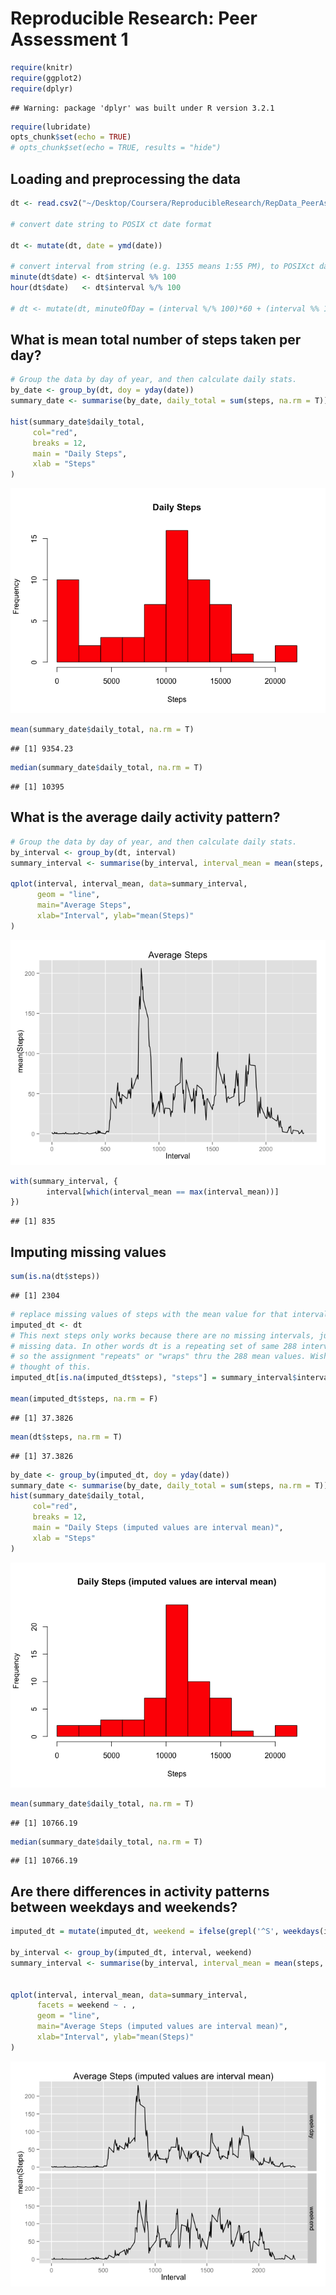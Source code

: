 # Reproducible Research: Peer Assessment 1


```r
require(knitr)
require(ggplot2)
require(dplyr)
```

```
## Warning: package 'dplyr' was built under R version 3.2.1
```

```r
require(lubridate)
opts_chunk$set(echo = TRUE)
# opts_chunk$set(echo = TRUE, results = "hide")
```

## Loading and preprocessing the data


```r
dt <- read.csv2("~/Desktop/Coursera/ReproducibleResearch/RepData_PeerAssessment1/activity.csv", sep = ",", stringsAsFactors = FALSE, header = TRUE)  

# convert date string to POSIX ct date format

dt <- mutate(dt, date = ymd(date))

# convert interval from string (e.g. 1355 means 1:55 PM), to POSIXct date-time
minute(dt$date) <- dt$interval %% 100
hour(dt$date)   <- dt$interval %/% 100

# dt <- mutate(dt, minuteOfDay = (interval %/% 100)*60 + (interval %% 100))
```

## What is mean total number of steps taken per day?


```r
# Group the data by day of year, and then calculate daily stats.
by_date <- group_by(dt, doy = yday(date))
summary_date <- summarise(by_date, daily_total = sum(steps, na.rm = T))

hist(summary_date$daily_total,
     col="red", 
     breaks = 12,
     main = "Daily Steps", 
     xlab = "Steps"
)
```

![](PA1_template_files/figure-html/meanDailyStep-1.png) 

```r
mean(summary_date$daily_total, na.rm = T)
```

```
## [1] 9354.23
```

```r
median(summary_date$daily_total, na.rm = T)
```

```
## [1] 10395
```

## What is the average daily activity pattern?


```r
# Group the data by day of year, and then calculate daily stats.
by_interval <- group_by(dt, interval)
summary_interval <- summarise(by_interval, interval_mean = mean(steps, na.rm = TRUE))

qplot(interval, interval_mean, data=summary_interval, 
      geom = "line",
      main="Average Steps",
      xlab="Interval", ylab="mean(Steps)"
)
```

![](PA1_template_files/figure-html/meanIntervalStep-1.png) 

```r
with(summary_interval, {
        interval[which(interval_mean == max(interval_mean))]
})
```

```
## [1] 835
```


## Imputing missing values


```r
sum(is.na(dt$steps))
```

```
## [1] 2304
```

```r
# replace missing values of steps with the mean value for that interval
imputed_dt <- dt
# This next steps only works because there are no missing intervals, just 
# missing data. In other words dt is a repeating set of same 288 intervals
# so the assignment "repeats" or "wraps" thru the 288 mean values. Wish I
# thought of this.
imputed_dt[is.na(imputed_dt$steps), "steps"] = summary_interval$interval_mean

mean(imputed_dt$steps, na.rm = F)
```

```
## [1] 37.3826
```

```r
mean(dt$steps, na.rm = T)
```

```
## [1] 37.3826
```

```r
by_date <- group_by(imputed_dt, doy = yday(date))
summary_date <- summarise(by_date, daily_total = sum(steps, na.rm = T))
hist(summary_date$daily_total,
     col="red", 
     breaks = 12,
     main = "Daily Steps (imputed values are interval mean)", 
     xlab = "Steps"
)
```

![](PA1_template_files/figure-html/imputMissingStep-1.png) 

```r
mean(summary_date$daily_total, na.rm = T)
```

```
## [1] 10766.19
```

```r
median(summary_date$daily_total, na.rm = T)
```

```
## [1] 10766.19
```

## Are there differences in activity patterns between weekdays and weekends?


```r
imputed_dt = mutate(imputed_dt, weekend = ifelse(grepl('^S', weekdays(imputed_dt$date)), "weekend", "weekday"))

by_interval <- group_by(imputed_dt, interval, weekend)
summary_interval <- summarise(by_interval, interval_mean = mean(steps, na.rm = TRUE))


qplot(interval, interval_mean, data=summary_interval,
      facets = weekend ~ . ,
      geom = "line",
      main="Average Steps (imputed values are interval mean)",
      xlab="Interval", ylab="mean(Steps)"
)
```

![](PA1_template_files/figure-html/weekends-1.png) 
